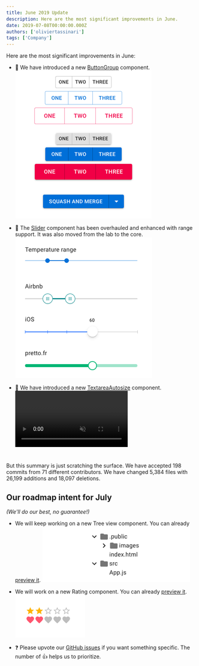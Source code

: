 ```yaml
---
title: June 2019 Update
description: Here are the most significant improvements in June.
date: 2019-07-08T00:00:00.000Z
authors: ['oliviertassinari']
tags: ['Company']
---
```


Here are the most significant improvements in June:

- 💄 We have introduced a new [ButtonGroup](/material-ui/react-button/#grouped-buttons) component.
  ![ButtonGroup](/static/blog/june-2019-update/button-group.png)

- 💄 The [Slider](/material-ui/react-slider/) component has been overhauled and enhanced with range support. It was also moved from the lab to the core.
  ![Slider](/static/blog/june-2019-update/slider.png)

- 💄 We have introduced a new [TextareaAutosize](/material-ui/react-textarea-autosize/) component.
  <video style="margin-bottom: 24px;" autoplay muted loop playsinline>
    <source src="/static/blog/june-2019-update/textarea-autosize.mp4" type="video/mp4" />
  </video>

But this summary is just scratching the surface. We have accepted 198 commits from 71 different contributors. We have changed 5,384 files with 26,199 additions and 18,097 deletions.

## Our roadmap intent for July

_(We'll do our best, no guarantee!)_

- We will keep working on a new Tree view component.
  You can already [preview it](https://deploy-preview-14827--material-ui.netlify.app/components/tree-view/).
  ![Tree view](/static/blog/may-2019-update/tree-view.png)

- We will work on a new Rating component.
  You can already [preview it](https://deploy-preview-16455--material-ui.netlify.app/components/rating/).
  ![Rating](/static/blog/june-2019-update/rating.png)

- ❓ Please upvote our [GitHub issues](https://github.com/mui/material-ui/issues) if you want something specific. The number of 👍 helps us to prioritize.
